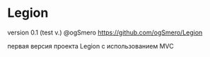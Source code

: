 # Legion
version 0.1 (test v.)
@ogSmero
https://github.com/ogSmero/Legion

первая версия проекта Legion
с использованием MVC
